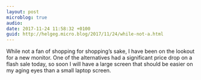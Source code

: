 ```yaml
---
layout: post
microblog: true
audio: 
date: 2017-11-24 11:58:32 +0100
guid: http://helgeg.micro.blog/2017/11/24/while-not-a.html
---
```

While not a fan of shopping for shopping’s sake, I have been on the lookout for a new monitor. One of the alternatives had a significant price drop on a flash sale today, so soon I will have a large screen that should be easier on my aging eyes than a small laptop screen. 
